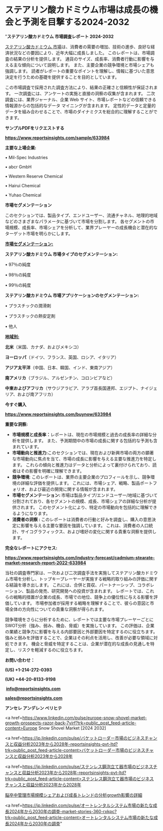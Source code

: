 # ステアリン酸カドミウム市場は成長の機会と予測を目撃する2024-2032

"<strong>ステアリン酸カドミウム 市場調査レポート 2024-2032</strong>

<a href=https://www.reportsinsights.com/sample/633984>ステアリン酸カドミウム 市場</a>は、消費者の需要の増加、技術の進歩、良好な経済状況などの要因により、近年大幅に成長しました。 このレポートは、市場調査の結果の分析を提供します。 通貨のサイズ、成長率、消費者行動に影響を与える主な傾向について説明します。 また、主要企業の競争環境と市場シェアも強調します。 読者がレポートの重要なポイントを理解し、情報に基づいた意思決定を行うための基礎を提供することを目的としています。

この市場調査で採用された調査方法により、結果の正確さと信頼性が保証されます。 一次調査には、アンケートの実施と直接の洞察の収集が含まれます。 二次調査には、業界ジャーナル、企業 Web サイト、市場レポートなどの信頼できる情報源からの包括的なデータ マイニングが含まれます。 定性的データと定量的データを組み合わせることで、市場のダイナミクスを総合的に理解することができます。

<strong><b>サンプルPDFをリクエストする</b></strong>

<a href=https://www.reportsinsights.com/sample/633984><strong><u>https://www.reportsinsights.com/sample/633984</u></strong></a>

<strong>主要な上場企業:</strong>

• Mil-Spec Industries

• abcr GmbH

• Western Reserve Chemical

• Hairui Chemical

• Yuhao Chemical

<strong>市場セグメンテーション</strong>

このセクションでは、製品タイプ、エンドユーザー、流通チャネル、地理的地域などのさまざまなパラメータに基づいて市場を分割します。 各セグメントの市場規模、成長率、市場シェアを分析して、業界プレーヤーの成長機会と潜在的なターゲット市場を明らかにします。

<strong><u>市場セグメンテーション</u></strong><strong><u>:</u></strong>

<strong>ステアリン酸カドミウム 市場タイプのセグメンテーション:</strong>

• 97％の純度

• 98％の純度

• 99％の純度

<strong>ステアリン酸カドミウム 市場アプリケーションのセグメンテーション:</strong>

• プラスチックの潤滑剤

• プラスチックの熱安定剤

• 他人

<strong><u>地域別</u></strong><strong><u>:</u></strong>

<strong>北米</strong>（米国、カナダ、およびメキシコ）

<strong>ヨーロッパ</strong>（ドイツ、フランス、英国、ロシア、イタリア）

<strong>アジア太平洋</strong>（中国、日本、韓国、インド、東南アジア）

<strong>南アメリカ</strong>（ブラジル、アルゼンチン、コロンビアなど）

<strong>中東およびアフリカ</strong>（サウジアラビア、アラブ首長国連邦、エジプト、ナイジェリア、および南アフリカ）

<strong>今すぐ購入</strong>

<a href=https://www.reportsinsights.com/buynow/633984><strong><u>https://www.reportsinsights.com/buynow/633984</u></strong></a>

<strong>重要な洞察:</strong>
<ul>
  <li><strong>市場規模と成長率：</strong>レポートは、現在の市場規模と過去の成長率の詳細な分析を提供します。 また、予測期間中の市場の成長に関する包括的な予測も含まれています。</li>
  <li><strong>市場動向と推進力:</strong>このセクションでは、現在および新興市場の両方の顕著な市場動向に焦点を当て、市場の成長に影響を与える主要な推進力を特定します。 これらの傾向と推進力はデータと分析によって裏付けられており、読者はその影響を明確に理解できます。</li>
  <li><strong>競争環境</strong>: このレポートは、業界の主要企業のプロフィールを示し、競争環境の詳細な評価を提供します。 これには、市場シェア、戦略、製品ポートフォリオ、および最近の開発に関する情報が含まれます。</li>
  <li><strong>市場セグメンテーション: </strong>市場は製品タイプ/エンドユーザー/地域に基づいて分割されており、各セグメントの規模、成長、市場シェアの詳細な分析が提供されます。 このセグメント化により、特定の市場動向を包括的に理解できるようになります。</li>
  <li><strong>消費者の洞察 : </strong>このレポートは消費者の行動と好みを調査し、購入の意思決定に影響を与える主要な要因を強調しています。 これは、消費者の人口統計、サイコグラフィックス、および嗜好の変化に関する貴重な洞察を提供します。</li>
</ul>
<strong>完全なレポートにアクセス:</strong>

<a href=https://www.reportsinsights.com/industry-forecast/cadmium-stearate-market-research-report-2022-633984><strong><u><b>https://www.reportsinsights.com/industry-forecast/cadmium-stearate-market-research-report-2022-633984</b></u></strong></a>

当社の調査専門家は、一次および二次調査手法を実施してステアリン酸カドミウム市場を分析し、トップキープレーヤーが実施する戦略的取り組みの評価に関する結論を導き出します。 これには、合併と買収、パートナーシップ、コラボレーション、製品の発売、研究開発への投資が含まれます。 レポートでは、これらの戦略的措置が企業の成長、市場での地位、競争上の優位性に与える影響を評価しています。 市場参加者が採用する戦略を理解することで、彼らの意図と市場全体の方向性についての貴重な洞察が得られます。

競争環境をさらに分析するために、レポートでは主要な市場プレーヤーごとにSWOT分析（強み、弱み、機会、脅威）を実施しています。 この評価は、企業の業績と競争力に影響を与える内部要因と外部要因を特定するのに役立ちます。 強みと弱みを評価することで、企業はその利点を活用し、改善が必要な領域に対処できます。 機会と脅威を特定することは、企業が潜在的な成長の見通しを特定し、リスクを軽減するのに役立ちます。

<strong>お問い合わせ：</strong>

<strong>(US) +1-214-272-0393</strong>

<strong>(UK) +44-20-8133-9198</strong>

<strong> </strong><a href=info@reportsinsights.com><strong><u>info@reportsinsights.com</u></strong></a>

<a href=sales@reportsinsights.com><strong><u>sales@reportsinsights.com</u></strong></a>

<strong>アンセレ アンデレン ベリヒテ</strong>

<a href=https://www.linkedin.com/pulse/europe-snow-shovel-market-growth-prospects-razor-back-7yirf?trk=public_post_feed-article-content>Europe Snow Shovel Market [2024 2032]</a>

<a href=https://jp.linkedin.com/pulse/バケットローダー市場のビジネスチャンスと収益分析2023年から2028年-reportsinsights-pvt-ltd?trk=public_post_feed-article-content>バケットローダー市場のビジネスチャンスと収益分析2023年から2028年</a>

<a href=https://jp.linkedin.com/pulse/ステンレス鋼泡立て器市場のビジネスチャンスと収益分析2023年から2028年-reportsinsights-pvt-ltd?trk=public_post_feed-article-content>ステンレス鋼泡立て器市場のビジネスチャンスと収益分析2023年から2028年</a>

<a href=https://www.linkedin.com/pulse/脳卒中管理市場規模シェアおよび成長トレンドの分析growth影響の詳細-reports-insights-expert-s9osf/>脳卒中管理市場規模シェアおよび成長トレンドの分析growth影響の詳細</a>

<a href=https://jp.linkedin.com/pulse/オートレンタルシステム市場の新たな成長2024年から2030年の調査-market-stories-360-rxkpc?trk=public_post_feed-article-content>オートレンタルシステム市場の新たな成長2024年から2030年の調査</a>"
